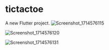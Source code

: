 # tictactoe

A new Flutter project.
![Screenshot_1714576115](https://github.com/Cideepkrishnan/Tic-Tac-Toe/assets/145324710/72d34c23-e607-43de-bda3-88ed18d66c2a)

![Screenshot_1714576120](https://github.com/Cideepkrishnan/Tic-Tac-Toe/assets/145324710/be63dac6-cf83-46d7-8901-ce2e87d3c936)

![Screenshot_1714576131](https://github.com/Cideepkrishnan/Tic-Tac-Toe/assets/145324710/89abade0-e75a-4323-ad0d-5403bf8103d2)
